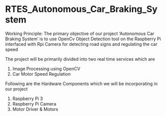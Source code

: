 # RTES_Autonomous_Car_Braking_System

Working Principle: The primary objective of our project ‘Autonomous Car Braking System’ is to use OpenCv Object Detection tool on the Raspberry Pi interfaced with Rpi Camera for detecting road signs and regulating the car speed

The project will be primarily divided into two real time services which are
1. Image Processing using OpenCV 
2. Car Motor Speed Regulation 

Following are the Hardware Components which we will be incorporating in our project 
1) Raspberry Pi 3  
2) Raspberry Pi Camera  
3) Motor Driver & Motors 
